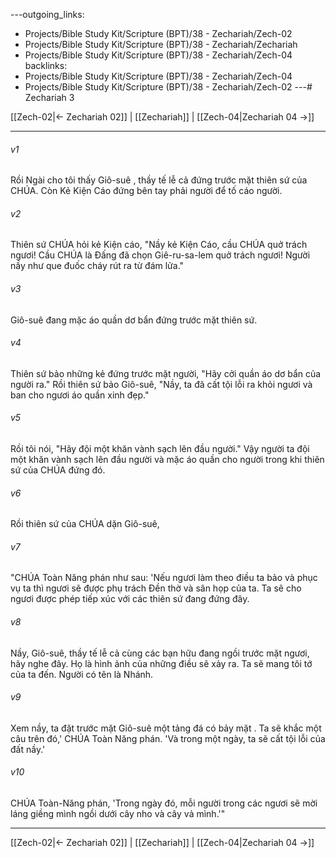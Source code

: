 ---outgoing_links:
  - Projects/Bible Study Kit/Scripture (BPT)/38 - Zechariah/Zech-02
  - Projects/Bible Study Kit/Scripture (BPT)/38 - Zechariah/Zechariah
  - Projects/Bible Study Kit/Scripture (BPT)/38 - Zechariah/Zech-04
backlinks:
  - Projects/Bible Study Kit/Scripture (BPT)/38 - Zechariah/Zech-04
  - Projects/Bible Study Kit/Scripture (BPT)/38 - Zechariah/Zech-02
---# Zechariah 3

[[Zech-02|← Zechariah 02]] | [[Zechariah]] | [[Zech-04|Zechariah 04 →]]
***



###### v1 
Rồi Ngài cho tôi thấy Giô-suê , thầy tế lễ cả đứng trước mặt thiên sứ của CHÚA. Còn Kẻ Kiện Cáo đứng bên tay phải người để tố cáo người. 

###### v2 
Thiên sứ CHÚA hỏi kẻ Kiện cáo, "Nầy kẻ Kiện Cáo, cầu CHÚA quở trách ngươi! Cầu CHÚA là Đấng đã chọn Giê-ru-sa-lem quở trách ngươi! Người nầy như que đuốc cháy rút ra từ đám lửa." 

###### v3 
Giô-suê đang mặc áo quần dơ bẩn đứng trước mặt thiên sứ. 

###### v4 
Thiên sứ bảo những kẻ đứng trước mặt người, "Hãy cởi quần áo dơ bẩn của người ra." Rồi thiên sứ bảo Giô-suê, "Nầy, ta đã cất tội lỗi ra khỏi ngươi và ban cho ngươi áo quần xinh đẹp." 

###### v5 
Rồi tôi nói, "Hãy đội một khăn vành sạch lên đầu người." Vậy người ta đội một khăn vành sạch lên đầu người và mặc áo quần cho người trong khi thiên sứ của CHÚA đứng đó. 

###### v6 
Rồi thiên sứ của CHÚA dặn Giô-suê, 

###### v7 
"CHÚA Toàn Năng phán như sau: 'Nếu ngươi làm theo điều ta bảo và phục vụ ta thì ngươi sẽ được phụ trách Đền thờ và sân họp của ta. Ta sẽ cho ngươi được phép tiếp xúc với các thiên sứ đang đứng đây. 

###### v8 
Nầy, Giô-suê, thầy tế lễ cả cùng các bạn hữu đang ngồi trước mặt ngươi, hãy nghe đây. Họ là hình ảnh của những điều sẽ xảy ra. Ta sẽ mang tôi tớ của ta đến. Người có tên là Nhánh. 

###### v9 
Xem nầy, ta đặt trước mặt Giô-suê một tảng đá có bảy mặt . Ta sẽ khắc một câu trên đó,' CHÚA Toàn Năng phán. 'Và trong một ngày, ta sẽ cất tội lỗi của đất nầy.' 

###### v10 
CHÚA Toàn-Năng phán, 'Trong ngày đó, mỗi người trong các ngươi sẽ mời láng giềng mình ngồi dưới cây nho và cây vả mình.'"

***
[[Zech-02|← Zechariah 02]] | [[Zechariah]] | [[Zech-04|Zechariah 04 →]]
